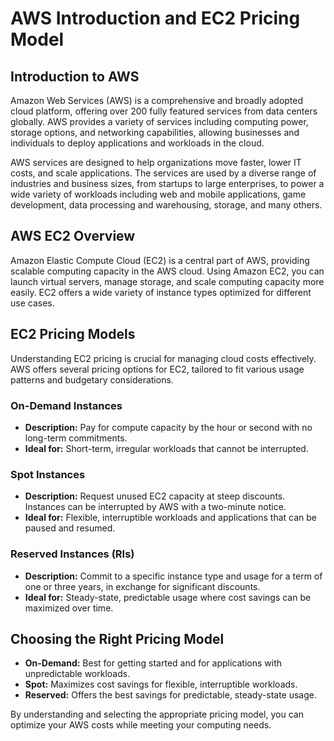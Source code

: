 
# AWS Introduction and EC2 Pricing Model

## Introduction to AWS

Amazon Web Services (AWS) is a comprehensive and broadly adopted cloud platform, offering over 200 fully featured services from data centers globally. AWS provides a variety of services including computing power, storage options, and networking capabilities, allowing businesses and individuals to deploy applications and workloads in the cloud.

AWS services are designed to help organizations move faster, lower IT costs, and scale applications. The services are used by a diverse range of industries and business sizes, from startups to large enterprises, to power a wide variety of workloads including web and mobile applications, game development, data processing and warehousing, storage, and many others.

## AWS EC2 Overview

Amazon Elastic Compute Cloud (EC2) is a central part of AWS, providing scalable computing capacity in the AWS cloud. Using Amazon EC2, you can launch virtual servers, manage storage, and scale computing capacity more easily. EC2 offers a wide variety of instance types optimized for different use cases.

## EC2 Pricing Models

Understanding EC2 pricing is crucial for managing cloud costs effectively. AWS offers several pricing options for EC2, tailored to fit various usage patterns and budgetary considerations.

### On-Demand Instances

- **Description:** Pay for compute capacity by the hour or second with no long-term commitments.
- **Ideal for:** Short-term, irregular workloads that cannot be interrupted.

### Spot Instances

- **Description:** Request unused EC2 capacity at steep discounts. Instances can be interrupted by AWS with a two-minute notice.
- **Ideal for:** Flexible, interruptible workloads and applications that can be paused and resumed.

### Reserved Instances (RIs)

- **Description:** Commit to a specific instance type and usage for a term of one or three years, in exchange for significant discounts.
- **Ideal for:** Steady-state, predictable usage where cost savings can be maximized over time.

## Choosing the Right Pricing Model

- **On-Demand:** Best for getting started and for applications with unpredictable workloads.
- **Spot:** Maximizes cost savings for flexible, interruptible workloads.
- **Reserved:** Offers the best savings for predictable, steady-state usage.

By understanding and selecting the appropriate pricing model, you can optimize your AWS costs while meeting your computing needs.
